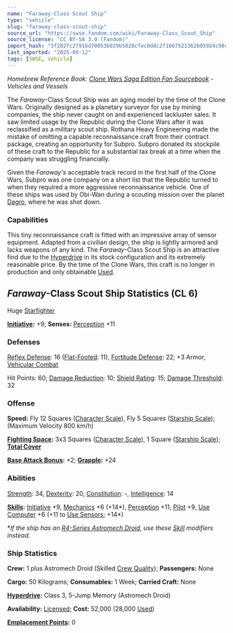 ```yaml
---
name: "Faraway-Class Scout Ship"
type: "vehicle"
slug: "faraway-class-scout-ship"
source_url: "https://swse.fandom.com/wiki/Faraway-Class_Scout_Ship"
source_license: "CC BY-SA 3.0 (Fandom)"
import_hash: "5f282fc2791bd70053b029b5028cfec0d8c2f1867521362b05924c98c5c8fb96"
last_imported: "2025-09-12"
tags: [SWSE, Vehicle]
---
```

*Homebrew Reference Book: [Clone Wars Saga Edition Fan Sourcebook](https://swse.fandom.com/wiki/Clone_Wars_Saga_Edition_Fan_Sourcebook) - Vehicles and Vessels*

The *Faraway*-Class Scout Ship was an aging model by the time of the Clone Wars. Originally designed as a planetary surveyor for use by mining companies, the ship never caught on and experienced lackluster sales. It saw limited usage by the Republic during the Clone Wars after it was reclassified as a military scout ship. Rothana Heavy Engineering made the mistake of omitting a capable reconnaissance craft from their contract package, creating an opportunity for Subpro. Subpro donated its stockpile of these craft to the Republic for a substantial tax break at a time when the company was struggling financially.

Given the *Faraway's* acceptable track record in the first half of the Clone Wars, Subpro was one company on a short list that the Republic turned to when they required a more aggressive reconnaissance vehicle. One of these ships was used by Obi-Wan during a scouting mission over the planet [Dagro](https://swse.fandom.com/wiki/Dagro), where he was shot down.

### Capabilities
This tiny reconnaissance craft is fitted with an impressive array of sensor equipment. Adapted from a civilian design, the ship is lightly armored and lacks weapons of any kind. The *Faraway*-Class Scout Ship is an attractive find due to the [Hyperdrive](https://swse.fandom.com/wiki/Hyperdrive) in its stock configuration and its extremely reasonable price. By the time of the Clone Wars, this craft is no longer in production and only obtainable [Used](https://swse.fandom.com/wiki/Used).

## *Faraway*-Class Scout Ship Statistics (CL 6)
Huge [Starfighter](https://swse.fandom.com/wiki/Starfighter)

**[Initiative](https://swse.fandom.com/wiki/Initiative):** +9; **Senses:** [Perception](https://swse.fandom.com/wiki/Perception) +11
### Defenses
[Reflex Defense](https://swse.fandom.com/wiki/Reflex_Defense_(Vehicles)): 16 ([Flat-Footed](https://swse.fandom.com/wiki/Flat-Footed): 11), [Fortitude Defense](https://swse.fandom.com/wiki/Fortitude_Defense_(Vehicles)): 22; +3 Armor, [Vehicular Combat](https://swse.fandom.com/wiki/Vehicular_Combat)

Hit Points: 60; [Damage Reduction](https://swse.fandom.com/wiki/Damage_Reduction): 10; [Shield Rating](https://swse.fandom.com/wiki/Shield_Rating): 15; [Damage Threshold](https://swse.fandom.com/wiki/Damage_Threshold_(Vehicles)): 32
### Offense
**Speed:** Fly 12 Squares ([Character Scale](https://swse.fandom.com/wiki/Character_Scale)), Fly 5 Squares ([Starship Scale](https://swse.fandom.com/wiki/Starship_Scale)); (Maximum Velocity 800 km/h)

**[Fighting Space](https://swse.fandom.com/wiki/Fighting_Space):** 3x3 Squares ([Character Scale](https://swse.fandom.com/wiki/Character_Scale)), 1 Square ([Starship Scale](https://swse.fandom.com/wiki/Starship_Scale)); **[Total Cover](https://swse.fandom.com/wiki/Total_Cover)**

**[Base Attack Bonus](https://swse.fandom.com/wiki/Base_Attack_Bonus):** +2; **[Grapple](https://swse.fandom.com/wiki/Grapple):** +24
### Abilities
[Strength](https://swse.fandom.com/wiki/Strength): 34, [Dexterity](https://swse.fandom.com/wiki/Dexterity): 20, [Constitution](https://swse.fandom.com/wiki/Constitution): -, [Intelligence](https://swse.fandom.com/wiki/Intelligence): 14

**[Skills](https://swse.fandom.com/wiki/Skills):** [Initiative](https://swse.fandom.com/wiki/Initiative) +9, [Mechanics](https://swse.fandom.com/wiki/Mechanics) +6 (+14*), [Perception](https://swse.fandom.com/wiki/Perception) +11, [Pilot](https://swse.fandom.com/wiki/Pilot) +9, [Use Computer](https://swse.fandom.com/wiki/Use_Computer) +6 (+11 to [Use Sensors](https://swse.fandom.com/wiki/Use_Sensors); +14*)

**If the ship has an [R4-Series Astromech Droid](https://swse.fandom.com/wiki/R4-Series_Astromech_Droid), use these [Skill](https://swse.fandom.com/wiki/Skill) modifiers instead.*

### Ship Statistics
**Crew:** 1 plus Astromech Droid (Skilled [Crew Quality](https://swse.fandom.com/wiki/Crew_Quality)); **Passengers:** None

**Cargo:** 50 Kilograms; **Consumables:** 1 Week; **Carried Craft:** None

**[Hyperdrive](https://swse.fandom.com/wiki/Hyperdrive):** Class 3, 5-Jump Memory (Astromech Droid)

**Availability:** [Licensed](https://swse.fandom.com/wiki/Licensed); **Cost:** 52,000 (28,000 [Used](https://swse.fandom.com/wiki/Used))

**[Emplacement Points](https://swse.fandom.com/wiki/Emplacement_Points):** 0